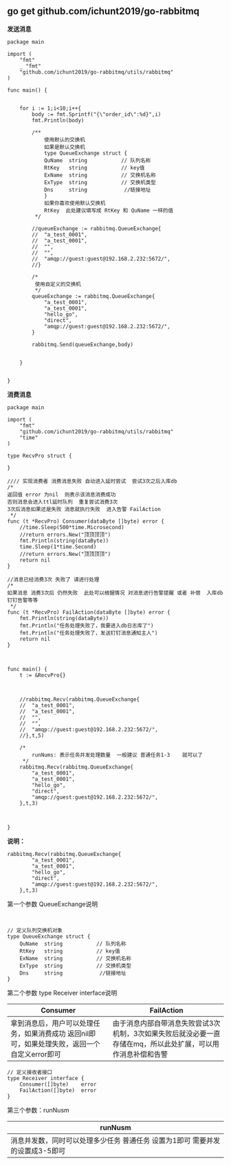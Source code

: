 ## go get github.com/ichunt2019/go-rabbitmq

**发送消息**

```
package main

import (
	"fmt"
	_ "fmt"
	"github.com/ichunt2019/go-rabbitmq/utils/rabbitmq"
)

func main() {


	for i := 1;i<10;i++{
		body := fmt.Sprintf("{\"order_id\":%d}",i)
		fmt.Println(body)

		/**
			使用默认的交换机
			如果是默认交换机
			type QueueExchange struct {
			QuName  string           // 队列名称
			RtKey   string           // key值
			ExName  string           // 交换机名称
			ExType  string           // 交换机类型
			Dns     string			  //链接地址
			}
			如果你喜欢使用默认交换机
			RtKey  此处建议填写成 RtKey 和 QuName 一样的值
		 */

		//queueExchange := rabbitmq.QueueExchange{
		//	"a_test_0001",
		//	"a_test_0001",
		//	"",
		//	"",
		//	"amqp://guest:guest@192.168.2.232:5672/",
		//}

		/*
		 使用自定义的交换机
		 */
		queueExchange := rabbitmq.QueueExchange{
			"a_test_0001",
			"a_test_0001",
			"hello_go",
			"direct",
			"amqp://guest:guest@192.168.2.232:5672/",
		}

		rabbitmq.Send(queueExchange,body)


	}


}

```






**消费消息**



```
package main

import (
	"fmt"
	"github.com/ichunt2019/go-rabbitmq/utils/rabbitmq"
	"time"
)

type RecvPro struct {

}

//// 实现消费者 消费消息失败 自动进入延时尝试  尝试3次之后入库db
/*
返回值 error 为nil  则表示该消息消费成功
否则消息会进入ttl延时队列  重复尝试消费3次
3次后消息如果还是失败 消息就执行失败  进入告警 FailAction
 */
func (t *RecvPro) Consumer(dataByte []byte) error {
	//time.Sleep(500*time.Microsecond)
	//return errors.New("顶顶顶顶")
	fmt.Println(string(dataByte))
	time.Sleep(1*time.Second)
	//return errors.New("顶顶顶顶")
	return nil
}

//消息已经消费3次 失败了 请进行处理
/*
如果消息 消费3次后 仍然失败  此处可以根据情况 对消息进行告警提醒 或者 补偿  入库db  钉钉告警等等
 */
func (t *RecvPro) FailAction(dataByte []byte) error {
	fmt.Println(string(dataByte))
	fmt.Println("任务处理失败了，我要进入db日志库了")
	fmt.Println("任务处理失败了，发送钉钉消息通知主人")
	return nil
}



func main() {
	t := &RecvPro{}



	//rabbitmq.Recv(rabbitmq.QueueExchange{
	//	"a_test_0001",
	//	"a_test_0001",
	//	"",
	//	"",
	//	"amqp://guest:guest@192.168.2.232:5672/",
	//},t,5)

	/*
		runNums: 表示任务并发处理数量  一般建议 普通任务1-3    就可以了
	 */
	rabbitmq.Recv(rabbitmq.QueueExchange{
		"a_test_0001",
		"a_test_0001",
		"hello_go",
		"direct",
		"amqp://guest:guest@192.168.2.232:5672/",
	},t,3)



}

```


**说明：**


```
rabbitmq.Recv(rabbitmq.QueueExchange{
		"a_test_0001",
		"a_test_0001",
		"hello_go",
		"direct",
		"amqp://guest:guest@192.168.2.232:5672/",
	},t,3)
```



第一个参数 QueueExchange说明

```

	
// 定义队列交换机对象
type QueueExchange struct {
	QuName  string           // 队列名称
	RtKey   string           // key值
	ExName  string           // 交换机名称
	ExType  string           // 交换机类型
	Dns     string			  //链接地址
}

```


第二个参数 type Receiver interface说明

| Consumer | FailAction |
| ------- | ------- |
|拿到消息后，用户可以处理任务，如果消费成功 返回nil即可，如果处理失败，返回一个自定义error即可         |      由于消息内部自带消息失败尝试3次机制，3次如果失败后就没必要一直存储在mq，所以此处扩展，可以用作消息补偿和告警     |





```
// 定义接收者接口
type Receiver interface {
	Consumer([]byte)    error
	FailAction([]byte)  error
}
```


第三个参数：runNusm


| runNusm |
| ------- | 
|   消息并发数，同时可以处理多少任务 普通任务 设置为1即可   需要并发的设置成3-5即可      |



























